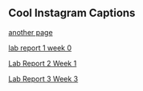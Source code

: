## Cool Instagram Captions
[another page](another.md)

[lab report 1 week 0](lab-report-1-week-0.md)

[Lab Report 2 Week 1](lab-report-2-week-1.md)

[Lab Report 3 Week 3](lab-report-3-week-3.md)

